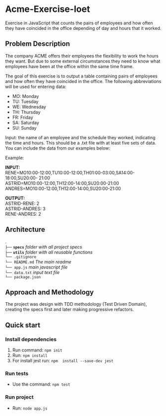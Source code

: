 # Acme-Exercise-Ioet

Exercise in JavaScript that counts the pairs of employees and how often they have coincided in the office depending of day and hours that it worked.

## Problem Description
  
The company ACME offers their employees the flexibility to work the hours they want. But due to some external circumstances they need to know what employees have been at the office within the same time frame.
  
The goal of this exercise is to output a table containing pairs of employees and how often they have coincided in the office. The following abbreviations will be used for entering data:
  
 - MO: Monday  
 -  TU: Tuesday  
 -  WE: Wednesday  
 -  TH: Thursday   
 - FR: Friday 
 - SA: Saturday   
 - SU: Sunday
  

Input: the name of an employee and the schedule they worked, indicating the time and hours. This should be a .txt file with at least five sets of data. You can include the data from our examples below:

Example:

**INPUT:**  
RENE=MO10:00-12:00,TU10:00-12:00,TH01:00-03:00,SA14:00-18:00,SU20:00- 21:00  
ASTRID=MO10:00-12:00,TH12:00-14:00,SU20:00-21:00  
ANDRES=MO10:00-12:00,TH12:00-14:00,SU20:00-21:00

  
**OUTPUT:**  
ASTRID-RENE: 2  
ASTRID-ANDRES: 3  
RENE-ANDRES: 2
  
 
## Architecture
.  
`├──` **`specs`**   _folder with all project specs_  
`├──` **`utils`**  _folder with all reusable functions_  
`└── .gitignore`  
`└── README.md` _The main readme_  
`└── app.js` _main javascript file_  
`└── data.txt`  _input text file_  
`└── package.json`

## Approach and Methodology

The project was design with TDD methodology (Test Driven Domain), creating the specs first and later making progressive refactors.

## Quick start

### Install dependencies

 1. Run command: `npm init`
 2. Run: `npm install`
 3. For install jest run: `npm  install --save-dev jest`

### Run tests

 - Use the command: `npm test`

 ### Run project

 - Run: `node app.js`